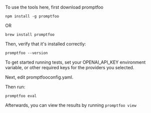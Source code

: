 To use the tools here, first download promptfoo
```
npm install -g promptfoo
```
OR 
```
brew install promptfoo
```

Then, verify that it's installed correctly:
```
promptfoo --version
```

To get started running tests, set your OPENAI_API_KEY environment variable, or other required keys for the providers you selected.

Next, edit promptfooconfig.yaml.

Then run:
```
promptfoo eval
```

Afterwards, you can view the results by running `promptfoo view`
